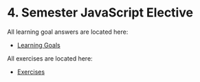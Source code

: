 # 4. Semester JavaScript Elective

All learning goal answers are located here:
* [Learning Goals](https://github.com/Castau/Sem4JavaScript/wiki)

All exercises are located here:
* [Exercises](https://github.com/Castau/Sem4JavaScript/tree/master/Afleveringer)
